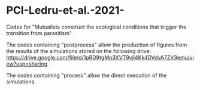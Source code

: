 # PCI-Ledru-et-al.-2021-
Codes for "Mutualists construct the ecological conditions that trigger the transition from parasitism".

The codes containing "postprocess" allow the production of figures from the results of the simulations stored on the following drive: https://drive.google.com/file/d/1pRD9tgMp3XVT9vjl4Kk4DVdvA7ZV3emu/view?usp=sharing.

The codes containing "process" allow the direct execution of the simulations.
